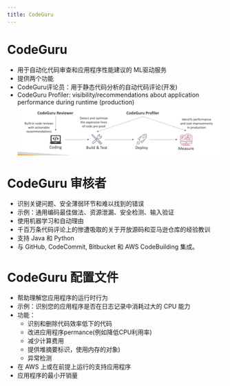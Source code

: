 ```yaml
---
title: CodeGuru
---
```


# CodeGuru

- 用于自动化代码审查和应用程序性能建议的 ML驱动服务
- 提供两个功能
- CodeGuru评论员：用于静态代码分析的自动代码评论(开发)
- CodeGuru Profiler: visibility/recommendations about application performance during runtime (production)
  ![CodeGuru](./CodeGuru.png)

# CodeGuru 审核者

- 识别关键问题、安全薄弱环节和难以找到的错误
- 示例：通用编码最佳做法、资源泄漏、安全检测、输入验证
- 使用机器学习和自动理由
- 千百万条代码评论上的惨遭吸取的关于开放源码和亚马逊仓库的经验教训
- 支持 Java 和 Python
- 与 GitHub, CodeCommit, Bitbucket 和 AWS CodeBuilding 集成。

# CodeGuru 配置文件

- 帮助理解您应用程序的运行时行为
- 示例：识别您的应用程序是否在日志记录中消耗过大的 CPU 能力
- 功能：
  - 识别和删除代码效率低下的代码
  - 改进应用程序permance(例如降低CPU利用率)
  - 减少计算费用
  - 提供堆摘要标识，使用内存的对象)
  - 异常检测
- 在 AWS 上或在前提上运行的支持应用程序
- 应用程序的最小开销量
